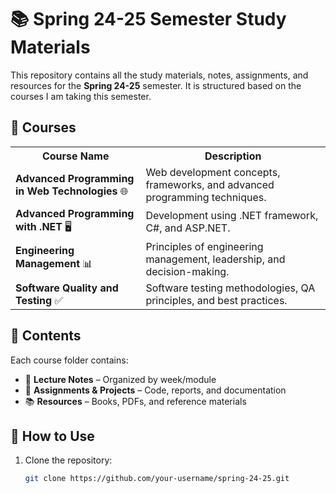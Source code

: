 # 📚 Spring 24-25 Semester Study Materials

This repository contains all the study materials, notes, assignments, and resources for the **Spring 24-25** semester. It is structured based on the courses I am taking this semester.

## 📂 Courses

<table>
  <tr>
    <th>Course Name</th>
    <th>Description</th>
  </tr>
  <tr>
    <td><b>Advanced Programming in Web Technologies</b> 🌐</td>
    <td>Web development concepts, frameworks, and advanced programming techniques.</td>
  </tr>
  <tr>
    <td><b>Advanced Programming with .NET</b> 🖥️</td>
    <td>Development using .NET framework, C#, and ASP.NET.</td>
  </tr>
  <tr>
    <td><b>Engineering Management</b> 📊</td>
    <td>Principles of engineering management, leadership, and decision-making.</td>
  </tr>
  <tr>
    <td><b>Software Quality and Testing</b> ✅</td>
    <td>Software testing methodologies, QA principles, and best practices.</td>
  </tr>
</table>

## 📖 Contents

Each course folder contains:

- 📑 **Lecture Notes** – Organized by week/module
- 📝 **Assignments & Projects** – Code, reports, and documentation
- 📚 **Resources** – Books, PDFs, and reference materials

## 🚀 How to Use

1. Clone the repository:
   ```bash
   git clone https://github.com/your-username/spring-24-25.git
   ```
